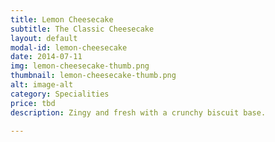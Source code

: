 ```yaml
---
title: Lemon Cheesecake
subtitle: The Classic Cheesecake
layout: default
modal-id: lemon-cheesecake
date: 2014-07-11
img: lemon-cheesecake-thumb.png
thumbnail: lemon-cheesecake-thumb.png
alt: image-alt
category: Specialities
price: tbd
description: Zingy and fresh with a crunchy biscuit base.

---
```

